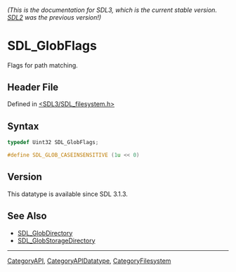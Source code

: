 ###### (This is the documentation for SDL3, which is the current stable version. [SDL2](https://wiki.libsdl.org/SDL2/) was the previous version!)
# SDL_GlobFlags

Flags for path matching.

## Header File

Defined in [<SDL3/SDL_filesystem.h>](https://github.com/libsdl-org/SDL/blob/main/include/SDL3/SDL_filesystem.h)

## Syntax

```c
typedef Uint32 SDL_GlobFlags;

#define SDL_GLOB_CASEINSENSITIVE (1u << 0)
```

## Version

This datatype is available since SDL 3.1.3.

## See Also

- [SDL_GlobDirectory](SDL_GlobDirectory)
- [SDL_GlobStorageDirectory](SDL_GlobStorageDirectory)

----
[CategoryAPI](CategoryAPI), [CategoryAPIDatatype](CategoryAPIDatatype), [CategoryFilesystem](CategoryFilesystem)

